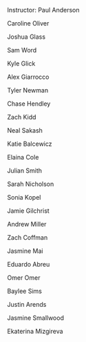 Instructor: Paul Anderson

Caroline Oliver

Joshua Glass

Sam Word

Kyle Glick

Alex Giarrocco

Tyler Newman

Chase Hendley

Zach Kidd

Neal Sakash

Katie Balcewicz

Elaina Cole

Julian Smith

Sarah Nicholson

Sonia Kopel

Jamie Gilchrist

Andrew Miller

Zach Coffman

Jasmine Mai

Eduardo Abreu

Omer Omer

Baylee Sims

Justin Arends

Jasmine Smallwood

Ekaterina Mizgireva

